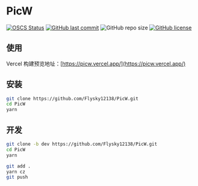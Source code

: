 # PicW

[![OSCS Status](https://www.oscs1024.com/platform/badge/Flysky12138/PicW.svg?size=small)](https://www.murphysec.com/dr/DPyZpGkNcCP12oul7S)
[![GitHub last commit](https://img.shields.io/github/last-commit/Flysky12138/PicW)](https://github.com/Flysky12138/PicW/commits/master)
![GitHub repo size](https://img.shields.io/github/repo-size/Flysky12138/PicW)
[![GitHub license](https://img.shields.io/github/license/Flysky12138/PicW)](https://github.com/Flysky12138/PicW/blob/master/LICENSE)

## 使用

Vercel 构建预览地址：[https://picw.vercel.app/](https://picw.vercel.app/)

## 安装

```bash
git clone https://github.com/Flysky12138/PicW.git
cd PicW
yarn
```

## 开发

```bash
git clone -b dev https://github.com/Flysky12138/PicW.git
cd PicW
yarn

git add .
yarn cz
git push
```
